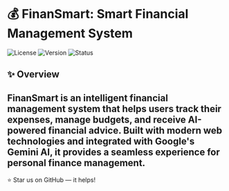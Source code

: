 # 💰 FinanSmart: Smart Financial Management System

![License](https://img.shields.io/badge/license-MIT-blue.svg)
![Version](https://img.shields.io/badge/version-1.0.0-green.svg)
![Status](https://img.shields.io/badge/status-active-success.svg)

## ✨ Overview

FinanSmart is an intelligent financial management system that helps users track their expenses, manage budgets, and receive AI-powered financial advice. Built with modern web technologies and integrated with Google's Gemini AI, it provides a seamless experience for personal finance management.
---
⭐️ Star us on GitHub — it helps!

